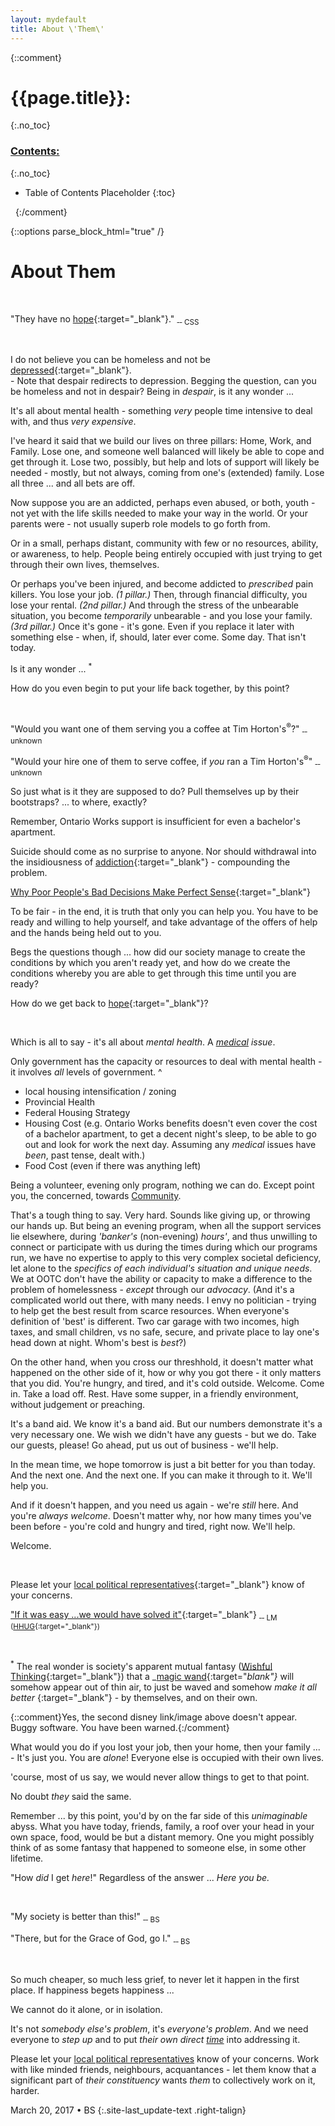 ```yaml
---
layout: mydefault
title: About \'Them\'
---
```

{::comment}
# {{page.title}}:
{:.no_toc}

### <u> Contents: </u>
{:.no_toc}
* Table of Contents Placeholder
{:toc}

&nbsp;
{:/comment}

{::options parse_block_html="true" /}
<div id="AboutThem">

# About Them

&nbsp;

"They have no [hope](https://en.wikipedia.org/wiki/Hope "Hope is an optimistic attitude of mind that is based on an expectation of positive outcomes related to events and circumstances in one's life ..."){:target="_blank"}." <sub>&#8208;&#8208; CSS</sub>

&nbsp;

I do not believe you can be homeless and not be [depressed](//en.wikipedia.org/wiki/Depression_(mood) "a state of low mood and aversion to activity that can affect a person's thoughts, behavior, feelings, and sense of well-being"){:target="_blank"}.
<br>- Note that despair redirects to depression. Begging the question, can you be homeless and not in despair? Being in _despair_, is it any wonder ...

It's all about mental health - something _very_ people time intensive to deal with, and thus _very expensive_.

I've heard it said that we build our lives on three pillars: Home, Work, and Family. Lose one, and someone well balanced will likely be able to cope and get through it. Lose two, possibly, but help and lots of support will likely be needed - mostly, but not always, coming from one's (extended) family. Lose all three ... and all bets are off.

Now suppose you are an addicted, perhaps even abused, or both, youth - not yet with the life skills needed to make your way in the world. Or your parents were - not usually superb role models to go forth from.

Or in a small, perhaps distant, community with few or no resources, ability, or awareness, to help. People being entirely occupied with just trying to get through their own lives, themselves.

Or perhaps you've been injured, and become addicted to _prescribed_ pain killers. You lose your job. _(1 pillar.)_ Then, through financial difficulty, you lose your rental. _(2nd pillar.)_ And through the stress of the unbearable situation, you become _temporarily_ unbearable - and you lose your family. _(3rd pillar.)_ Once it's gone - it's gone. Even if you replace it later with something else - when, if, should, later ever come. Some day. That isn't today.

Is it any wonder ... <sup>*</sup>

How do you even begin to put your life back together, by this point?

&nbsp;

"Would you want one of them serving you a coffee at Tim Horton's<sup>&reg;</sup>?" <sub>&#8208;&#8208; unknown</sub>

"Would your hire one of them to serve coffee, if _you_ ran a Tim Horton's<sup>&reg;</sup>" <sub>&#8208;&#8208; unknown</sub>

So just what is it they are supposed to do? Pull themselves up by their bootstraps? ... to where, exactly?

Remember, Ontario Works support is insufficient for even a bachelor's apartment.

Suicide should come as no surprise to anyone. Nor should withdrawal into the insidiousness of [addiction](//en.wikipedia.org/wiki/Addiction "a brain disorder characterized by compulsive engagement in rewarding stimuli, despite adverse consequences."){:target="_blank"} - compounding the problem.

[Why Poor People's Bad Decisions Make Perfect Sense](//www.huffingtonpost.com/linda-tirado/why-poor-peoples-bad-decisions-make-perfect-sense_b_4326233.html "Linda Tirado"){:target="_blank"}

To be fair - in the end, it is truth that only you can help you. You have to be ready and willing to help yourself, and take advantage of the offers of help and the hands being held out to you.

Begs the questions though ... how did our society manage to create the conditions by which you aren't ready yet, and how do we create the conditions whereby you are able to get through this time until you are ready?

How do we get back to [hope](https://en.wikipedia.org/wiki/Hope "Hope is an optimistic attitude of mind that is based on an expectation of positive outcomes related to events and circumstances in one's life ..."){:target="_blank"}?

&nbsp;

Which is all to say - it's all about _mental health_. A _<u>medical</u> issue_.

Only government has the capacity or resources to deal with mental health - it involves _all_ levels of government.
^
- local housing intensification / zoning
- Provincial Health
- Federal Housing Strategy
- Housing Cost (e.g. Ontario Works benefits doesn't even cover the cost of a bachelor apartment, to get a decent night's sleep, to be able to go out and look for work the next day. Assuming any _medical_ issues have _been_, past tense, dealt with.)
- Food Cost (even if there was anything left)

Being a volunteer, evening only program, nothing we can do. Except point you, the concerned, towards [Community]({{"/Community"|relative_url}} "X").

That's a tough thing to say. Very hard. Sounds like giving up, or throwing our hands up. But being an evening program, when all the support services lie elsewhere, during _'banker's_ (non-evening) _hours'_, and thus unwilling to connect or participate with us during the times during which our programs run, we have no expertise to apply to this very complex societal deficiency, let alone to the _specifics of each individual's situation and unique needs_. We at OOTC don't have the ability or capacity to make a difference to the problem of homelessness - _except_ through our _advocacy_. (And it's a complicated world out there, with many needs. I envy no politician - trying to help get the best result from scarce resources. When everyone's definition of 'best' is different. Two car garage with two incomes, high taxes,  and small children, vs no safe, secure, and private place to lay one's head down at night. Whom's best is _best_?)

On the other hand, when you cross our threshhold, it doesn't matter what happened on the other side of it, how or why you got there - it only matters that you did. You're hungry, and tired, and it's cold outside. Welcome. Come in. Take a load off. Rest. Have some supper, in a friendly environment, without judgement or preaching.

It's a band aid. We know it's a band aid. But our numbers demonstrate it's a very necessary one. We wish we didn't have any guests - but we do. Take our guests, please! Go ahead, put us out of business - we'll help.

In the mean time, we hope tomorrow is just a bit better for you than today. And the next one. And the next one. If you can make it through to it. We'll help you.

And if it doesn't happen, and you need us again - we're _still_ here. And you're _always welcome_. Doesn't matter why, nor how many times you've been before - you're cold and hungry and tired, right now. We'll help.

Welcome.

&nbsp;

Please let your [local political representatives](http://kitchener.foundlocally.com/Local/Government.asp "Kitchener-Waterloo Government, Politicians & Poltics Resources and Info"){:target="_blank"} know of your concerns.

["If it was easy ...we would have solved it"](//www.therecord.com/news-story/4305530-homeless-lose-a-place-to-stay-as-out-of-cold-site-set-to-close/ "Lynn Macaulay - The Record"){:target="_blank"} <sub>&#8208;&#8208; LM ([HHUG](http://www.hhug.ca/ "Because Everyone Deserves a Home"){:target="_blank"})</sub>

&nbsp;

<sup>*</sup> The real wonder is society's apparent mutual fantasy ([Wishful Thinking](//en.wikipedia.org/wiki/Wishful_thinking "the formation of beliefs and making decisions according to what might be pleasing to imagine instead of by appealing to evidence, rationality, or reality."){:target="_blank"}) that a _[magic wand](http://disney.wikia.com/wiki/Magic_Wand "Bibbidi Bobbidi Boo"){:target="_blank"}_ will somehow appear out of thin air, to just be waved and somehow _make it all better_ [ ](http://disney.wikia.com/wiki/"File:September182.gif" ""){:target="_blank"}
\- by themselves, and on their own.

{::comment}Yes, the second disney link/image above doesn't appear. Buggy software. You have been warned.{:/comment}

What would you do if you lost your job, then your home, then your family ...
<br>- It's just you. You are _alone_! Everyone else is occupied with their own lives.

'course, most of us say, we would never allow things to get to that point.

No doubt _they_ said the same.

Remember ... by this point, you'd by on the far side of this _unimaginable_ abyss. What you have today, friends, family, a roof over your head in your own space, food, would be but a distant memory. One you might possibly think of as some fantasy that happened to someone else, in some other lifetime.

"How _did_ I get _here_!" Regardless of the answer ... _Here you be._

&nbsp;

"My society is better than this!" <sub>&#8208;&#8208; BS</sub>

"There, but for the Grace of God, go I." <sub>&#8208;&#8208; BS</sub>

&nbsp;

So much cheaper, so much less grief, to never let it happen in the first place. If happiness begets happiness ...

We cannot do it alone, or in isolation.

It's not _somebody else's problem_, it's _everyone's problem_. And we need everyone to _step up_ and to put _their own direct <u>time</u>_ into addressing it.

Please let your [local political representatives](http://kitchener.foundlocally.com/Local/Government.asp "Kitchener-Waterloo Government, Politicians & Poltics Resources and Info") know of your concerns. Work with like minded friends, neighbours, acquantances - let them know that a significant part of _their constituency_ wants _them_ to collectively work on it, harder.

March 20, 2017 • BS
{:.site-last_update-text .right-talign}
